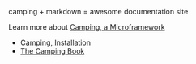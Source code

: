 camping + markdown = awesome documentation site

Learn more about [Camping, a Microframework](http://camping.io/)
* [Camping, Installation](http://camping.io/Installation)
* [The Camping Book](http://camping.io/The-Camping-Book)
